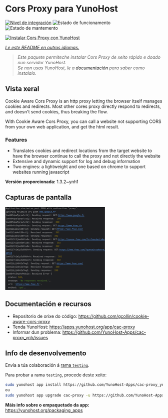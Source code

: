 <!--
NOTA: Este README foi creado automáticamente por <https://github.com/YunoHost/apps/tree/master/tools/readme_generator>
NON debe editarse manualmente.
-->

# Cors Proxy para YunoHost

[![Nivel de integración](https://dash.yunohost.org/integration/cac-proxy.svg)](https://ci-apps.yunohost.org/ci/apps/cac-proxy/) ![Estado de funcionamento](https://ci-apps.yunohost.org/ci/badges/cac-proxy.status.svg) ![Estado de mantemento](https://ci-apps.yunohost.org/ci/badges/cac-proxy.maintain.svg)

[![Instalar Cors Proxy con YunoHost](https://install-app.yunohost.org/install-with-yunohost.svg)](https://install-app.yunohost.org/?app=cac-proxy)

*[Le este README en outros idiomas.](./ALL_README.md)*

> *Este paquete permíteche instalar Cors Proxy de xeito rápido e doado nun servidor YunoHost.*  
> *Se non usas YunoHost, le a [documentación](https://yunohost.org/install) para saber como instalalo.*

## Vista xeral

Cookie Aware Cors Proxy is an http proxy letting the browser itself manages cookies and redirects.
Most other cores proxy directly respond to redirects, and doesn't send cookies, thus breaking the flow.

With Cookie Aware Cors Proxy, you can call a website not supporting CORS from your own web application, and get the html result.

### Features
- Translates cookies and redirect locations from the target website to have the browser continue to call the proxy and not directly the website 
- Extensive and dynamic support for log and debug information
- Two engines: a lightweight and one based on chrome to support websites running javascript


**Versión proporcionada:** 1.3.2~ynh1

## Capturas de pantalla

![Captura de pantalla de Cors Proxy](./doc/screenshots/fnac-logs.png)

## Documentación e recursos

- Repositorio de orixe do código: <https://github.com/gcollin/cookie-aware-cors-proxy>
- Tenda YunoHost: <https://apps.yunohost.org/app/cac-proxy>
- Informar dun problema: <https://github.com/YunoHost-Apps/cac-proxy_ynh/issues>

## Info de desenvolvemento

Envía a túa colaboración á [rama `testing`](https://github.com/YunoHost-Apps/cac-proxy_ynh/tree/testing).

Para probar a rama `testing`, procede deste xeito:

```bash
sudo yunohost app install https://github.com/YunoHost-Apps/cac-proxy_ynh/tree/testing --debug
ou
sudo yunohost app upgrade cac-proxy -u https://github.com/YunoHost-Apps/cac-proxy_ynh/tree/testing --debug
```

**Máis info sobre o empaquetado da app:** <https://yunohost.org/packaging_apps>
